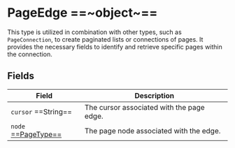 # PageEdge ==~object~==

This type is utilized in combination with other types, such as `PageConnection`, to create paginated lists or connections of pages. It provides the necessary fields to identify and retrieve specific pages within the connection.

## Fields

| Field                               | Description                                |
|-------------------------------------|--------------------------------------------|
| `cursor` ==String==                 | The cursor associated with the page edge.  |
| `node` [==PageType==](PageType.md)  | The page node associated with the edge.    |

